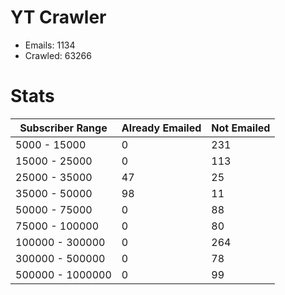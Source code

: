 # YT Crawler
- Emails: 1134
- Crawled: 63266

# Stats
| Subscriber Range  | Already Emailed | Not Emailed |
|-------|-------|-------|
| 5000 - 15000 | 0 | 231 |
| 15000 - 25000 | 0 | 113 |
| 25000 - 35000 | 47 | 25 |
| 35000 - 50000 | 98 | 11 |
| 50000 - 75000 | 0 | 88 |
| 75000 - 100000 | 0 | 80 |
| 100000 - 300000 | 0 | 264 |
| 300000 - 500000 | 0 | 78 |
| 500000 - 1000000 | 0 | 99 |
